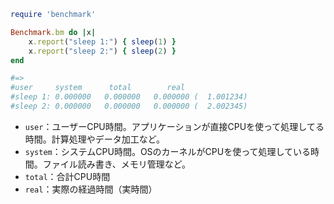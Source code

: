 ```ruby
require 'benchmark'

Benchmark.bm do |x|
	x.report("sleep 1:") { sleep(1) }
	x.report("sleep 2:") { sleep(2) }
end

#=>
#user     system      total        real
#sleep 1: 0.000000   0.000000   0.000000 (  1.001234)
#sleep 2: 0.000000   0.000000   0.000000 (  2.002345)
```
- `user`：ユーザーCPU時間。アプリケーションが直接CPUを使って処理してる時間。計算処理やデータ加工など。
- `system`：システムCPU時間。OSのカーネルがCPUを使って処理している時間。ファイル読み書き、メモリ管理など。
- `total`：合計CPU時間
- `real`：実際の経過時間（実時間）